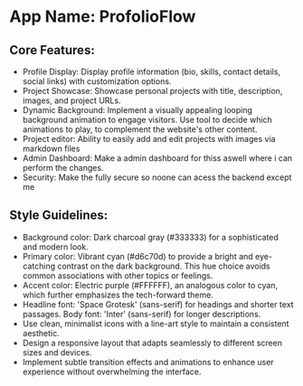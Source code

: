 # **App Name**: ProfolioFlow

## Core Features:

- Profile Display: Display profile information (bio, skills, contact details, social links) with customization options.
- Project Showcase: Showcase personal projects with title, description, images, and project URLs.
- Dynamic Background: Implement a visually appealing looping background animation to engage visitors. Use tool to decide which animations to play, to complement the website's other content.
- Project editor: Ability to easily add and edit projects with images via markdown files
- Admin Dashboard: Make a admin dashboard for thiss aswell where i can perform the changes.
- Security: Make the fully secure so noone can acess the backend except me

## Style Guidelines:

- Background color: Dark charcoal gray (#333333) for a sophisticated and modern look.
- Primary color: Vibrant cyan (#d6c70d) to provide a bright and eye-catching contrast on the dark background. This hue choice avoids common associations with other topics or feelings.
- Accent color: Electric purple (#FFFFFF), an analogous color to cyan, which further emphasizes the tech-forward theme.
- Headline font: 'Space Grotesk' (sans-serif) for headings and shorter text passages. Body font: 'Inter' (sans-serif) for longer descriptions.
- Use clean, minimalist icons with a line-art style to maintain a consistent aesthetic.
- Design a responsive layout that adapts seamlessly to different screen sizes and devices.
- Implement subtle transition effects and animations to enhance user experience without overwhelming the interface.